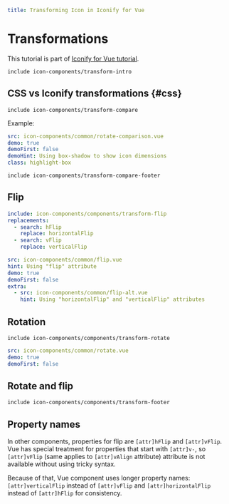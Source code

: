 ```yaml
title: Transforming Icon in Iconify for Vue
```

# Transformations

This tutorial is part of [Iconify for Vue tutorial](./index.md).

`include icon-components/transform-intro`

## CSS vs Iconify transformations {#css}

`include icon-components/transform-compare`

Example:

```yaml
src: icon-components/common/rotate-comparison.vue
demo: true
demoFirst: false
demoHint: Using box-shadow to show icon dimensions
class: highlight-box
```

`include icon-components/transform-compare-footer`

## Flip

```yaml
include: icon-components/components/transform-flip
replacements:
  - search: hFlip
    replace: horizontalFlip
  - search: vFlip
    replace: verticalFlip
```

```yaml
src: icon-components/common/flip.vue
hint: Using "flip" attribute
demo: true
demoFirst: false
extra:
  - src: icon-components/common/flip-alt.vue
    hint: Using "horizontalFlip" and "verticalFlip" attributes
```

## Rotation

`include icon-components/components/transform-rotate`

```yaml
src: icon-components/common/rotate.vue
demo: true
demoFirst: false
```

## Rotate and flip

`include icon-components/components/transform-footer`

## Property names

In other components, properties for flip are `[attr]hFlip` and `[attr]vFlip`. Vue has special treatment for properties that start with `[attr]v-`, so `[attr]vFlip` (same applies to `[attr]vAlign` attribute) attribute is not available without using tricky syntax.

Because of that, Vue component uses longer property names: `[attr]verticalFlip` instead of `[attr]vFlip` and `[attr]horizontalFlip` instead of `[attr]hFlip` for consistency.
